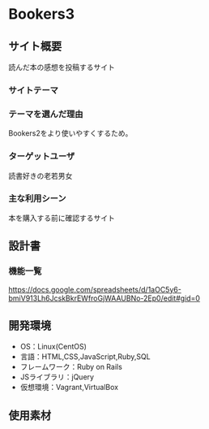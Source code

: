 # Bookers3

## サイト概要
読んだ本の感想を投稿するサイト

### サイトテーマ


### テーマを選んだ理由
Bookers2をより使いやすくするため。

### ターゲットユーザ
読書好きの老若男女

### 主な利用シーン
本を購入する前に確認するサイト

## 設計書

### 機能一覧
https://docs.google.com/spreadsheets/d/1aOC5y6-bmiV913Lh6JcskBkrEWfroGjWAAUBNo-2Ep0/edit#gid=0

## 開発環境
- OS：Linux(CentOS)
- 言語：HTML,CSS,JavaScript,Ruby,SQL
- フレームワーク：Ruby on Rails
- JSライブラリ：jQuery
- 仮想環境：Vagrant,VirtualBox

## 使用素材



